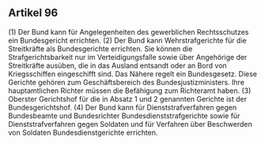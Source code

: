 ## Artikel 96

(1) Der Bund kann für Angelegenheiten des gewerblichen Rechtsschutzes ein Bundesgericht errichten.
(2) Der Bund kann Wehrstrafgerichte für die Streitkräfte als Bundesgerichte errichten. Sie können die Strafgerichtsbarkeit nur im Verteidigungsfalle sowie über Angehörige der Streitkräfte ausüben, die in das Ausland entsandt oder an Bord von Kriegsschiffen eingeschifft sind. Das Nähere regelt ein Bundesgesetz. Diese Gerichte gehören zum Geschäftsbereich des Bundesjustizministers. Ihre hauptamtlichen Richter müssen die Befähigung zum Richteramt haben.
(3) Oberster Gerichtshof für die in Absatz 1 und 2 genannten Gerichte ist der Bundesgerichtshof.
(4) Der Bund kann für Dienststrafverfahren gegen Bundesbeamte und Bundesrichter Bundesdienststrafgerichte sowie für Dienststrafverfahren gegen Soldaten und für Verfahren über Beschwerden von Soldaten Bundesdienstgerichte errichten.

